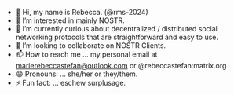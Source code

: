 - 👋 Hi, my name is Rebecca. (@rms-2024)
- 👀 I’m interested in mainly NOSTR.
- 🌱 I’m currently curious about decentralized / distributed social networking protocols that are straightforward and easy to use. 
- 💞️ I’m looking to collaborate on NOSTR Clients.
- 📫 How to reach me ... my personal email at marierebeccastefan@outlook.com or @rebeccastefan:matrix.org
- 😄 Pronouns: ... she/her or they/them.
- ⚡ Fun fact: ... eschew surplusage.

<!---
rms-2024/rms-2024 is a ✨ special ✨ repository because its `README.md` (this file) appears on your GitHub profile.
You can click the Preview link to take a look at your changes.
--->
